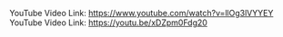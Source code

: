 YouTube Video Link: https://www.youtube.com/watch?v=llOg3lVYYEY
YouTube Video Link: https://youtu.be/xDZpm0Fdg20

